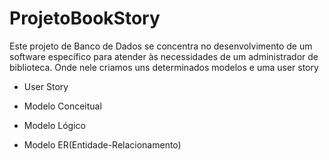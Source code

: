 # ProjetoBookStory

Este projeto de Banco de Dados se concentra no desenvolvimento de um software específico para atender às necessidades de um administrador de biblioteca. 
Onde nele criamos uns determinados modelos e uma user story

* User Story

* Modelo Conceitual

* Modelo Lógico 

* Modelo ER(Entidade-Relacionamento)